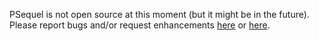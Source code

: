 PSequel is not open source at this moment (but it might be in the future). Please report bugs and/or request enhancements [here](https://github.com/psequel/psequel-issues/issues) or [here](http://www.psequel.com/report_bugs).
